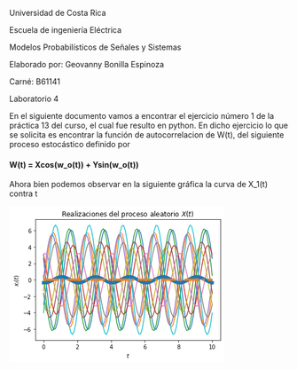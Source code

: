 Universidad de Costa Rica

Escuela de ingeniería Eléctrica

Modelos Probabilísticos de Señales y Sistemas

Elaborado por: Geovanny Bonilla Espinoza

Carné: B61141

Laboratorio 4




En el siguiente documento vamos a encontrar el ejercicio número 1 de la práctica 13 del curso, el cual fue resulto en python. En dicho ejercicio lo que se solicita es encontrar
la función de autocorrelacion de W(t), del siguiente proceso estocástico definido por 

#### W(t) = Xcos(w_o(t)) + Ysin(w_o(t)) #### 

Ahora bien podemos observar en la siguiente gráfica la curva de X_1(t) contra t 

![GitHub ProcesoAleatorio](/1.png) 

